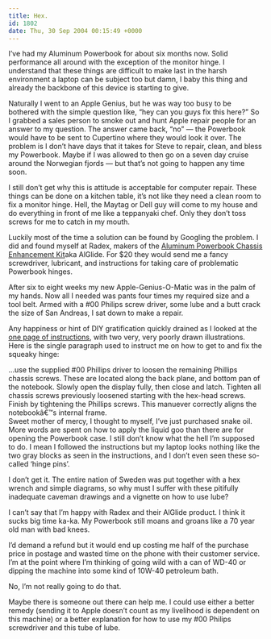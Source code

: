 ```yaml
---
title: Hex.
id: 1802
date: Thu, 30 Sep 2004 00:15:49 +0000
---
```


I’ve had my Aluminum Powerbook for about six months now. Solid performance all around with the exception of the monitor hinge. I understand that these things are difficult to make last in the harsh environment a laptop can be subject too but damn, I baby this thing and already the backbone of this device is starting to give.  

Naturally I went to an Apple Genius, but he was way too busy to be bothered with the simple question like, “hey can you guys fix this here?” So I grabbed a sales person to smoke out and hunt Apple repair people for an answer to my question. The answer came back, “no” — the Powerbook would have to be sent to Cupertino where they would look it over. The problem is I don’t have days that it takes for Steve to repair, clean, and bless my Powerbook. Maybe if I was allowed to then go on a seven day cruise around the Norwegian fjords — but that’s not going to happen any time soon.  

I still don’t get why this is attitude is acceptable for computer repair. These things can be done on a kitchen table, it’s not like they need a clean room to fix a monitor hinge. Hell, the Maytag or Dell guy will come to my house and do everything in front of me like a teppanyaki chef. Only they don’t toss screws for me to catch in my mouth.  

Luckily most of the time a solution can be found by Googling the problem. I did and found myself at Radex, makers of the [Aluminum Powerbook Chassis Enhancement Kit](http://www.radtech.us/Products/Glides.aspx)<span class="caps">aka</span> AlGlide. For $20 they would send me a fancy screwdriver, lubricant, and instructions for taking care of problematic Powerbook hinges.  

After six to eight weeks my new Apple-Genius-O-Matic was in the palm of my hands. Now all I needed was pants four times my required size and a tool belt. Armed with a #00 Philips screw driver, some lube and a butt crack the size of San Andreas, I sat down to make a repair.  

Any happiness or hint of <span class="caps">DIY</span> gratification quickly drained as I looked at the [one page of instructions](http://www.radtech.us/Products/Instrux/AlGlide.pdf), with two very, very poorly drawn illustrations. Here is the single paragraph used to instruct me on how to get to and fix the squeaky hinge:



<div class="quote">…use the supplied #00 Phillips driver to loosen the remaining Phillips chassis screws. These are located along the back plane, and bottom pan of the notebook. Slowly open the display fully, then close and latch. Tighten all chassis screws previously loosened starting with the hex-head screws. Finish by tightening the Phillips screws. This manuever correctly aligns the notebookâ€™s internal frame.</div>Sweet mother of mercy, I thought to myself, I’ve just purchased snake oil. More words are spent on how to apply the liquid goo than there are for opening the Powerbook case. I still don’t know what the hell I’m supposed to do. I mean I followed the instructions but my laptop looks nothing like the two gray blocks as seen in the instructions, and I don’t even seen these so-called ‘hinge pins’.  

I don’t get it. The entire nation of Sweden was put together with a hex wrench and simple diagrams, so why must I suffer with these pitifully inadequate caveman drawings and a vignette on how to use lube?  

I can’t say that I’m happy with Radex and their AlGlide product. I think it sucks big time ka-ka. My Powerbook still moans and groans like a 70 year old man with bad knees.  

I’d demand a refund but it would end up costing me half of the purchase price in postage and wasted time on the phone with their customer service. I’m at the point where I’m thinking of going wild with a can of WD-40 or dipping the machine into some kind of 10W-40 petroleum bath.  

No, I’m not really going to do that.  

Maybe there is someone out there can help me. I could use either a better remedy (sending it to Apple doesn’t count as my livelihood is dependent on this machine) or a better explanation for how to use my #00 Philips screwdriver and this tube of lube.





